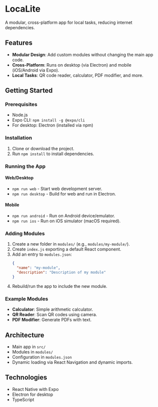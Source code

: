 # LocaLite

A modular, cross-platform app for local tasks, reducing internet dependencies.

## Features
- **Modular Design**: Add custom modules without changing the main app code.
- **Cross-Platform**: Runs on desktop (via Electron) and mobile (iOS/Android via Expo).
- **Local Tasks**: QR code reader, calculator, PDF modifier, and more.

## Getting Started

### Prerequisites
- Node.js
- Expo CLI: `npm install -g @expo/cli`
- For desktop: Electron (installed via npm)

### Installation
1. Clone or download the project.
2. Run `npm install` to install dependencies.

### Running the App

#### Web/Desktop
- `npm run web` - Start web development server.
- `npm run desktop` - Build for web and run in Electron.

#### Mobile
- `npm run android` - Run on Android device/emulator.
- `npm run ios` - Run on iOS simulator (macOS required).

### Adding Modules
1. Create a new folder in `modules/` (e.g., `modules/my-module/`).
2. Create `index.js` exporting a default React component.
3. Add an entry to `modules.json`:
   ```json
   {
     "name": "my-module",
     "description": "Description of my module"
   }
   ```
4. Rebuild/run the app to include the new module.

### Example Modules
- **Calculator**: Simple arithmetic calculator.
- **QR Reader**: Scan QR codes using camera.
- **PDF Modifier**: Generate PDFs with text.

## Architecture
- Main app in `src/`
- Modules in `modules/`
- Configuration in `modules.json`
- Dynamic loading via React Navigation and dynamic imports.

## Technologies
- React Native with Expo
- Electron for desktop
- TypeScript
